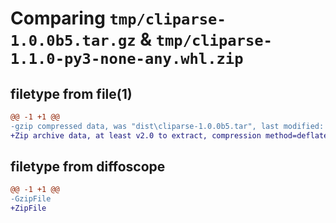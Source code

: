 # Comparing `tmp/cliparse-1.0.0b5.tar.gz` & `tmp/cliparse-1.1.0-py3-none-any.whl.zip`

## filetype from file(1)

```diff
@@ -1 +1 @@
-gzip compressed data, was "dist\cliparse-1.0.0b5.tar", last modified: Thu Nov 12 13:55:37 2020, max compression
+Zip archive data, at least v2.0 to extract, compression method=deflate
```

## filetype from diffoscope

```diff
@@ -1 +1 @@
-GzipFile
+ZipFile
```

